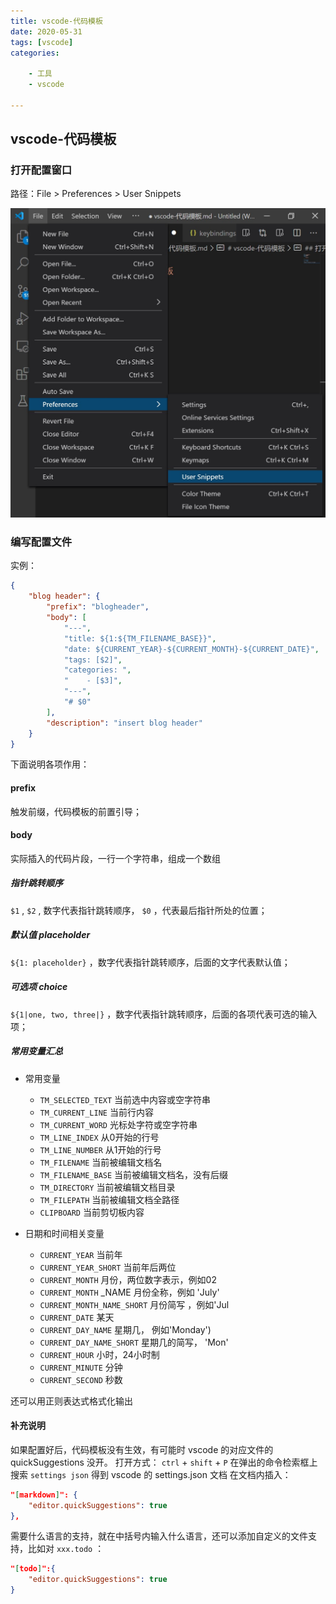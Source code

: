 ```yaml
---
title: vscode-代码模板
date: 2020-05-31
tags: [vscode]
categories: 

    - 工具
    - vscode

---
```


## vscode-代码模板

### 打开配置窗口

路径：File > Preferences > User Snippets

![picture 28](../../../../assets/%E5%B7%A5%E5%85%B7/vscode/vscode-%E4%BB%A3%E7%A0%81%E6%A8%A1%E6%9D%BF/eaa49c4b6792cb5091227b561aea6f77d0a2c20fa4333aa89b1552db49e0ddf6.png)  

### 编写配置文件

实例：

``` json
{
    "blog header": {
        "prefix": "blogheader",
        "body": [
            "---",
            "title: ${1:${TM_FILENAME_BASE}}",
            "date: ${CURRENT_YEAR}-${CURRENT_MONTH}-${CURRENT_DATE}",
            "tags: [$2]",
            "categories: ",
            "    - [$3]",
            "---",
            "# $0"
        ],
        "description": "insert blog header"
    }
}
```

下面说明各项作用：

#### prefix

触发前缀，代码模板的前置引导；

#### body

实际插入的代码片段，一行一个字符串，组成一个数组

##### 指针跳转顺序

`$1` , `$2` , 数字代表指针跳转顺序， `$0` ，代表最后指针所处的位置；

##### 默认值 placeholder

`${1: placeholder}` ，数字代表指针跳转顺序，后面的文字代表默认值；

##### 可选项 choice

`${1|one, two, three|}` ，数字代表指针跳转顺序，后面的各项代表可选的输入项；

##### 常用变量汇总

* 常用变量

  * `TM_SELECTED_TEXT` 当前选中内容或空字符串
  * `TM_CURRENT_LINE` 当前行内容
  * `TM_CURRENT_WORD` 光标处字符或空字符串
  * `TM_LINE_INDEX` 从0开始的行号
  * `TM_LINE_NUMBER` 从1开始的行号
  * `TM_FILENAME` 当前被编辑文档名
  * `TM_FILENAME_BASE` 当前被编辑文档名，没有后缀
  * `TM_DIRECTORY` 当前被编辑文档目录
  * `TM_FILEPATH` 当前被编辑文档全路径
  * `CLIPBOARD` 当前剪切板内容
* 日期和时间相关变量

  * `CURRENT_YEAR` 当前年
  * `CURRENT_YEAR_SHORT` 当前年后两位
  * `CURRENT_MONTH` 月份，两位数字表示，例如02
  * `CURRENT_MONTH` _NAME 月份全称，例如 'July'
  * `CURRENT_MONTH_NAME_SHORT` 月份简写 ，例如'Jul
  * `CURRENT_DATE` 某天
  * `CURRENT_DAY_NAME` 星期几， 例如'Monday')
  * `CURRENT_DAY_NAME_SHORT` 星期几的简写， 'Mon'
  * `CURRENT_HOUR` 小时，24小时制
  * `CURRENT_MINUTE` 分钟
  * `CURRENT_SECOND` 秒数

还可以用正则表达式格式化输出

#### 补充说明

如果配置好后，代码模板没有生效，有可能时 vscode 的对应文件的 quickSuggestions 没开。
打开方式： `ctrl` + `shift` + `P` 在弹出的命令检索框上搜索 `settings json` 得到 vscode 的 settings.json 文档
在文档内插入：

``` json
"[markdown]": {
    "editor.quickSuggestions": true
},
```

需要什么语言的支持，就在中括号内输入什么语言，还可以添加自定义的文件支持，比如对 `xxx.todo` ：

``` json
"[todo]":{
    "editor.quickSuggestions": true
}
```
